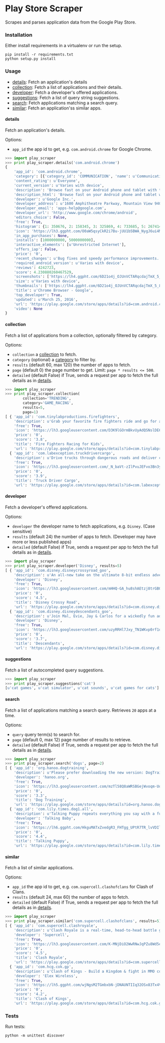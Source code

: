 # Play Store Scraper

Scrapes and parses application data from the Google Play Store.

### Installation

Either install requirements in a virtualenv or run the setup.
```
pip install -r requirements.txt
python setup.py install
```

### Usage

* [details](#details): Fetch an application's details
* [collection](#collection): Fetch a list of applications and their details.
* [developer](#developer): Fetch a developer's offered applications.
* [suggestions](#suggestions): Fetch a list of query string suggestions.
* [search](#search): Fetch applications matching a search query.
* [similar](#similar): Fetch an application'ss similar apps.

#### details

Fetch an application's details.

Options:

* `app_id` the app id to get, e.g. `com.android.chrome` for Google Chrome.

```python
>>> import play_scraper
>>> print play_scraper.details('com.android.chrome')
{   
    'app_id': 'com.android.chrome',
    'category': [{'category_id': 'COMMUNICATION', 'name': u'Communication', 'url': 'https://play.google.com/store/apps/category/COMMUNICATION'}],
    'content_rating': u'Everyone',
    'current_version': u'Varies with device',
    'description': 'Browse fast on your Android phone and tablet with the Google Chrome browser you love on desktop. Pick up where you left ...',
    'description_html': 'Browse fast on your Android phone and tablet with the Google Chrome browser you love on desktop. Pick up where you left off on your other devices with tab sync, search by voice, and save up to 50% of data usage while browsing. <br/> ...',
    'developer': u'Google Inc.',
    'developer_address': u'1600 Amphitheatre Parkway, Mountain View 94043',
    'developer_email': 'apps-help@google.com',
    'developer_url': 'http://www.google.com/chrome/android',
    'editors_choice': False,
    'free': True,
    'histogram': {1: 350676, 2: 158345, 3: 325869, 4: 733685, 5: 2674148},
    'icon': 'https://lh3.ggpht.com/O0aW5qsyCkR2i7Bu-jUU1b5BWA_NygJ6ui4MgaAvL7gfqvVWqkOBscDaq4pn-vkwByUx',
    'in_app_purchases': None,
    'installs': [1000000000, 5000000000],
    'interactive_elements': [u'Unrestricted Internet'],
    'offers_iap': False,
    'price': '0',
    'recent_changes': u'Bug fixes and speedy performance improvements.',
    'required_android_version': u'Varies with device',
    'reviews': 4242723,
    'score': 4.230880260467529,
    'screenshots': ['https://lh4.ggpht.com/6D21o4j_OJUnVCTARqcdajTmX_5_8UJtzVuN91smALZBuMq0p3MIvwZj2qofXeqmFIU=h900-rw', ...],
    'size': u'Varies with device',
    'thumbnails': ['https://lh4.ggpht.com/6D21o4j_OJUnVCTARqcdajTmX_5_8UJtzVuN91smALZBuMq0p3MIvwZj2qofXeqmFIU=h310-rw', ...],
    'title': u'Chrome Browser - Google',
    'top_developer': True,
    'updated': u'March 25, 2016',
    'url': 'https://play.google.com/store/apps/details?id=com.android.chrome',
    'video': None
}
```

#### collection

Fetch a list of applications from a collection, optionally filtered by category.

Options:

* `collection` a [collection](https://github.com/danieliu/play-scraper/blob/master/play_scraper/lists.py#L59) to fetch.
* `category` (optional) a [category](https://github.com/danieliu/play-scraper/blob/master/play_scraper/lists.py#L3) to filter by.
* `results` (default 60, max 120) the number of apps to fetch.
* `page` (default 0) the page number to get. Limit: `page * results <= 500`.
* `detailed` (default False) if True, sends a request per app to fetch the full details as in [details](#details).

```python
>>> import play_scraper
>>> print play_scraper.collection(
        collection='TRENDING',
        category='GAME_RACING',
        results=5,
        page=1)
[ { 'app_id': 'com.tinylabproductions.firefighters',
    'description': u'Grab your favorite fire fighters ride and go for a true hero adventure!',
    'free': True,
    'icon': 'https://lh3.googleusercontent.com/D3K9lGOrmBkvUyAdQSNslDE6Y_ma7CQO1YZ57kMJZ-hTIcyS_oTGEZTGOXR7JqqS6W4',
    'price': '0',
    'score': '3.8',
    'title': 'Fire Fighters Racing for Kids',
    'url': 'https://play.google.com/store/apps/details?id=com.tinylabproductions.firefighters'},
  { 'app_id': 'com.labexception.truckdrivercargo',
    'description': u'Drive trucks through dangerous roads and deliver cargo',
    'free': True,
    'icon': 'https://lh3.googleusercontent.com/_N_baVt-zIlPvuJEFvo3Bn3ywhDl_kNzH89VU2tbrHtbyDW2dt-gb5sXugdMML9fKA',
    'price': '0',
    'score': '3.9',
    'title': 'Truck Driver Cargo',
    'url': 'https://play.google.com/store/apps/details?id=com.labexception.truckdrivercargo'}, ...]
```

#### developer

Fetch a developer's offered applications.

Options:

* `developer` the developer name to fetch applications, e.g. `Disney`. (Case sensitive)
* `results` (default 24) the number of apps to fetch. (Developer may have more or less published apps)
* `detailed` (default False) if True, sends a request per app to fetch the full details as in [details](#details).

```python
>>> import play_scraper
>>> print play_scraper.developer('Disney', results=5)
[ { 'app_id': 'com.disney.disneycrossyroad_goo',
    'description': u'An all-new take on the ultimate 8-bit endless adventure to cross the road!',
    'developer': 'Disney',
    'free': True,
    'icon': 'https://lh3.googleusercontent.com/mHHQ-GA_hu8shAEtzj8trGBOJK7dtMrmV4XXvjl49MQbIDHytb8kQenB4IaUB9NvYA',
    'price': '0',
    'score': '4.5',
    'title': 'Disney Crossy Road',
    'url': 'https://play.google.com/store/apps/details?id=com.disney.disneycrossyroad_goo'},
  { 'app_id': 'com.disney.disneydescendants_goo',
    'description': u'Join Mal, Evie, Jay & Carlos for a wickedly fun adventure in Descendants!',
    'developer': 'Disney',
    'free': True,
    'icon': 'https://lh3.googleusercontent.com/uzyRRHl7Jxy_TN1WKvp0rf1q9sS05JcTzmhILZI16Gbu4N7TGP88nHSQTPfBKwor5g',
    'price': '0',
    'score': '3.7',
    'title': 'Descendants',
    'url': 'https://play.google.com/store/apps/details?id=com.disney.disneydescendants_goo'}, ...]
```

#### suggestions

Fetch a list of autocompleted query suggestions.

```python
>>> import play_scraper
>>> print play_scraper.suggestions('cat')
[u'cat games', u'cat simulator', u'cat sounds', u'cat games for cats']
```

#### search

Fetch a list of applications matching a search query. Retrieves `20` apps at a time.

Options:

* `query` query term(s) to search for.
* `page` (default 0, max 12) page number of results to retrieve.
* `detailed` (default False) if True, sends a request per app to fetch the full details as in [details](#details).

```python
>>> import play_scraper
>>> print play_scraper.search('dogs', page=2)
[ { 'app_id': 'org.hanoo.dogtraining',
    'description': u'Please prefer downloading the new version: DogTraining2',
    'developer': 'hanoo.org',
    'free': True,
    'icon': 'https://lh3.googleusercontent.com/mzTl58Q8aWRSBGejWvoqm-UoPvxVV5tOevt8Rp4pZUKe2b1hKykeT4EMo4-2ngcSzF2Q',
    'price': '0',
    'score': '3.3',
    'title': 'Dog Training',
    'url': 'https://play.google.com/store/apps/details?id=org.hanoo.dogtraining'},
  { 'app_id': 'com.lily.times.dog1.all',
    'description': u'Talking Puppy repeats everything you say with a funny voice.',
    'developer': 'Talking Baby',
    'free': True,
    'icon': 'https://lh6.ggpht.com/HkguMATxZvedgR3_FHTgg_UPtR7TR_lvVDIlx7t42tD5r6EPPTlctKb9rMdL9nnkmQ',
    'price': '0',
    'score': '4.4',
    'title': 'Talking Puppy',
    'url': 'https://play.google.com/store/apps/details?id=com.lily.times.dog1.all'}, ...]
```

#### similar

Fetch a list of similar applications.

Options:

* `app_id` the app id to get, e.g. `com.supercell.clashofclans` for Clash of Clans.
* `results` (default 24, max 60) the number of apps to fetch.
* `detailed` (default False) if True, sends a request per app to fetch the full details as in [details](#details).

```python
>>> import play_scraper
>>> print play_scraper.similar('com.supercell.clashofclans', results=5)
[ { 'app_id': 'com.supercell.clashroyale',
    'description': u'Clash Royale is a real-time, head-to-head battle game set in the Clash Universe.',
    'developer': 'Supercell',
    'free': True,
    'icon': 'https://lh3.googleusercontent.com/K-MNjDiO2WwRNwJqPZu8Wd5eOmFEjLYkEEgjZlv35hTiua_VylRPb04Lig3YZXLERvI',
    'price': '0',
    'score': '4.5',
    'title': 'Clash Royale',
    'url': 'https://play.google.com/store/apps/details?id=com.supercell.clashroyale'},
  { 'app_id': 'com.hcg.cok.gp',
    'description': u'Clash of Kings - Build a Kingdom & fight in MMO combat to stand against the ages',
    'developer': 'Elex Wireless',
    'free': True,
    'icon': 'https://lh5.ggpht.com/wjNgsM2TGmbxbN-jDNAUNTIIq32OSx83Tx4Vl3jOudqzUEi1yTVCcMtnoGnZGGyXRA',
    'price': '0',
    'score': '4.2',
    'title': 'Clash of Kings',
    'url': 'https://play.google.com/store/apps/details?id=com.hcg.cok.gp'}, ...]
```

### Tests

Run tests:
```
python -m unittest discover
```
